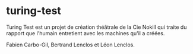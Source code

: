 # turing-test

Turing Test est un projet de création théâtrale de la Cie Nokill qui traite du rapport que l'humain entretient avec les machines qu'il a créées.

Fabien Carbo-Gil, Bertrand Lenclos et Léon Lenclos.
